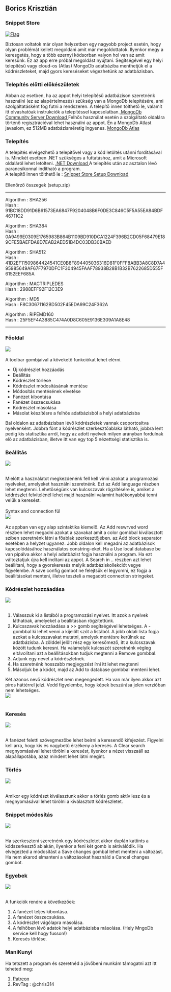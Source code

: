 ## Borics Krisztián
### Snippet Store

[![Flag](https://img.icons8.com/?size=100&id=xapj7ZzAUZKI&format=png&color=000000)](README-en.md)

Biztosan voltatok már olyan helyzetben egy nagyobb project esetén, hogy olyan problémát kellett megoldani
amit már megoldottatok. Ilyenkor megy a keresgetés, hogy a több ezernyi kódsorban valyon hol van az amit keresünk.
Ez az app erre próbál megoldást nyújtani. Segítségével egy helyi telepítésű vagy cloud-os (Atlas) MongoDb
adatbáziba menthetjük el a kódrészleteket, majd gyors kereséseket végezhetünk az adatbázisban.

### Telepítés előtti előkészületek
Abban az esetben, ha az appot helyi telepítésű adatbázison szeretnénk használni (ez az alapértelmezés) szükség van a MongoDb telepítésére, ami szolgáltatásként fog futni a rendszeren. A telepítő innen tölthető le, valamit itt olvashatóak instrukciók a telepítéssel kapcsolatban.[ MongoDb Community Server Download ](https://www.mongodb.com/try/download/community)
Felhős használat esetén a szolgáltató oldalára történő regisztrációval lehet használni az appot. Én a MongoDb Atlast javaslom, ez 512MB adatbázisméretig ingyenes. [ MongoDb Atlas ](https://www.mongodb.com/products/platform/atlas-database)

### Telepítés
A telepítés elvégezhető a telepítővel vagy a kód letöltés utánni fordításával is. Mindkét esetben .NET szükséges a futtatáshoz, amit a Microsoft oldaláról lehet letölteni. [ .NET Download ](https://dotnet.microsoft.com/en-us/download) A telepítés után az asztalon lévő parancsikonnal indítható a program. <br> A telepítő innen tölthető le : [ Snippet Store Setup Download ](https://devnullsec.hu/bin/setup.zip)<br>
<br>Ellenőrző összegek (setup.zip)<br><hr>

Algorithm : SHA256<br>
Hash      : 91BC18DD91D6B61573EA6847F9204048B6F0DE3C846C5F5A55EA84BDF46711C2

Algorithm : SHA384<br>
Hash      : 0A9499E0309E1765983B864B1109BD910DCA1224F396B2CD05F68479E189CFE5BAEFDA8D7EAB2AED51B4DC03DB30BAED

Algorithm : SHA512<br>
Hash      : 41D2EF11509864424541CE0B8F894405036316D81F0FFF8ABB3A8C8D7A495985649AF67F7970DFC1F304945FAAF78938B28B1B32B7622685D555F6152EEF685A

Algorithm : MACTRIPLEDES<br>
Hash      : 2988EFF92F12C3E9

Algorithm : MD5<br>
Hash      : F8C30671162BD502F45EDA99C24F362A

Algorithm : RIPEMD160<br>
Hash      : 25F5EF4A3885C474A0D8C605E9136E309A1A8E48

<hr>

### Főoldal

<img src=./pic/scr-main.jpg >
<br><br>
A toolbar gombjaival a kövekető funkciókat lehet elérni.

- Új kódrészlet hozzáadás
- Beállítás
- Kódrészlet törlése
- Kódrészlet módosításának mentése
- Módosítás mentésének elvetése
- Fanézet kibontása
- Fanézet összecsukása
- Kódrészlet másolása
- Másolat készítésre a felhős adatbázisból a helyi adatbázisba

Bal oldalon az adatbázisban lévő kódrészletek vannak csoportosítva nyelvenként. Jobbra fönt a kódrészlet szerkesztőablaka látható, jobbra lent pedig kis statisztika arról, hogy az adott nyelvek milyen arányban fordulnak elő az adatbázisban, illetve itt van egy top 5 nézettségi statisztika is.

### Beállítás
<img src=./pic/scr-setup-1.jpg ><br><br>

Mielőtt a használatot megkezdenénk fell kell vinni azokat a programozási nyelveket, amelyeket használni szeretnénk. Ezt az Add language részben lehet megtenni. Lehetőségünk van kulcsszavak rögzítésére is, amiket a kódrészlet felvitelénél lehet majd használni valamint hatékonyabbá tenni velük a keresést. <br><br>
Syntax and connection fül<br>
<img src=./pic/scr-setup-2.jpg ><br><br>
Az appban van egy alap szintaktika kiemelő. Az Add reswrved word részben lehet megadni azokat a szavakat amit a color gombbal kiválasztott szíben szeretnénk látni a főablak szerkesztőjében. az Add block separator esetében a helyzet ugyanez. Jobb oldalon kell megadni az adatbázisok kapcsolódásához használatos constring-eket. Ha a Use local database be van pipálva akkor a helyi adatbázist fogja használni a program. Ha ezt változtatjuk újra kell indítani az appot. A Search in .. részben azt lehet beállítani, hogy a gyorskeresés melyik adatbáziskollekciót vegye figyelembe. A save config gombot ne felejtsük el legyomni, ez fogja a beállításokat menteni, illetve teszteli a megadott connection stringeket. 


### Kódrészlet hozzáadása
<img src=./pic/scr-add-snip.jpg ><br><br>

1. Válasszuk ki a listából a programozási nyelvet. Itt azok a nyelvek láthatóak, amelyeket a beállításban rögzítettünk.
2. Kulcsszavak hozzáadása a >> gomb segítségével lehetséges. A - gombbal ki lehet venni a kijelölt szót a listából. A jobb oldali lista fogja azokat a kulcsszavakat mutatni, amelyek mentésre kerülnek az adatbázisba. A zölddel jelölt rész egy keresőmező, itt a kulcsszavak között tudunk keresni. Ha valamelyik kulcsszót szeretnénk végleg eltávolítani azt a beállításokban tudjuk megtenni a Remove gombbal.
4. Adjunk egy nevet a kódrészletnek. 
5. Ha szeretnénk hosszabb megjegyzést írni itt lehet megtenni
6. Másoljuk be a kódot, majd az Add to database gombbal menteni lehet.

Két azonos nevő kódrészlet nem megengedett. Ha van már ilyen akkor azt piros háttérrel jelzi. Vedd figyelembe, hogy képek beszúrása jelen verzióban nem lehetséges.<br>
<img src=./pic/scr-exist-snip.jpg ><br><br>


### Keresés
<img src=./pic/scr-find.jpg ><br><br>

A fanézet feletti szövegmezőbe lehet beírni a keresendő kifejezést. Figyelni kell arra, hogy kis és nagybetű érzékeny a keresés. A Clear search megnyomásával lehet törölni a keresést, ilyenkor a nézet visszaáll az alapállapotába, azaz mindent lehet látni megint.

### Törlés
<img src=./pic/scr-del-snip.jpg ><br><br>

Amikor egy kódrészt kiválasztunk akkor a törlés gomb aktív lesz és a megnyomásával lehet törölni a kiválasztott kódrészletet.

### Snippet módosítás
<img src=./pic/scr-mod-snip.jpg ><br><br>

Ha szerkeszteni szeretnénk egy kódrészletet akkor duplán kattints a kódszerkesztő ablakán, ilyenkor a feni két gomb is aktiválódik. Ha elvégezted a módosítást a Save changes gombal lehet menteni a változást. Ha nem akarod elmanteni a változásokat használd a Cancel changes gombot.

### Egyebek
<img src=./pic/scr-oth-btn.jpg ><br><br>

A funkciók rendre a következőek:

1.  A fanézet teljes kibontása.
2.  A fanézet összecsukása.
3.  A kódrészlet vágólapra másolása.
4.  A felhőben lévő adatok helyi adatbázisba másolása. (Hely MngoDb service kell hogy fusson!)
5.  Keresés törlése.

### ManiKunyi

Ha tetszett a program és szeretnéd a jövőbeni munkám támogatni azt itt teheted meg:

1.  [ Patreon ](https://www.patreon.com/c/user?u=67730415)
2.  RevTag : @chris314
